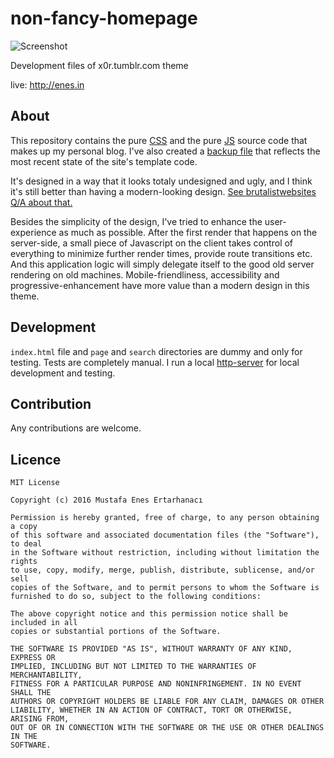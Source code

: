 # non-fancy-homepage

![Screenshot](https://raw.githubusercontent.com/scriptype/non-fancy-homepage/master/screenshot.png)

Development files of x0r.tumblr.com theme

live: http://enes.in

## About

This repository contains the pure [CSS](https://github.com/scriptype/non-fancy-homepage/blob/master/style.css) and the pure [JS](https://github.com/scriptype/non-fancy-homepage/blob/master/app.js) source code that makes up my personal blog. I've also created a [backup file](https://github.com/scriptype/non-fancy-homepage/blob/master/tumblr_backup.html) that reflects the most recent state of the site's template code.

It's designed in a way that it looks totaly undesigned and ugly, and I think it's still better than having a modern-looking design. [See brutalistwebsites Q/A about that.](http://brutalistwebsites.com/enes.in/)

Besides the simplicity of the design, I've tried to enhance the user-experience as much as possible. After the first render that happens on the server-side, a small piece of Javascript on the client takes control of everything to minimize further render times, provide route transitions etc. And this application logic will simply delegate itself to the good old server rendering on old machines. Mobile-friendliness, accessibility and progressive-enhancement have more value than a modern design in this theme.

## Development

`index.html` file and `page` and `search` directories are dummy and only for testing. Tests are completely manual. I run a local [http-server](https://www.npmjs.com/package/http-server) for local development and testing.

## Contribution

Any contributions are welcome.

## Licence
```
MIT License

Copyright (c) 2016 Mustafa Enes Ertarhanacı

Permission is hereby granted, free of charge, to any person obtaining a copy
of this software and associated documentation files (the "Software"), to deal
in the Software without restriction, including without limitation the rights
to use, copy, modify, merge, publish, distribute, sublicense, and/or sell
copies of the Software, and to permit persons to whom the Software is
furnished to do so, subject to the following conditions:

The above copyright notice and this permission notice shall be included in all
copies or substantial portions of the Software.

THE SOFTWARE IS PROVIDED "AS IS", WITHOUT WARRANTY OF ANY KIND, EXPRESS OR
IMPLIED, INCLUDING BUT NOT LIMITED TO THE WARRANTIES OF MERCHANTABILITY, 
FITNESS FOR A PARTICULAR PURPOSE AND NONINFRINGEMENT. IN NO EVENT SHALL THE
AUTHORS OR COPYRIGHT HOLDERS BE LIABLE FOR ANY CLAIM, DAMAGES OR OTHER
LIABILITY, WHETHER IN AN ACTION OF CONTRACT, TORT OR OTHERWISE, ARISING FROM,
OUT OF OR IN CONNECTION WITH THE SOFTWARE OR THE USE OR OTHER DEALINGS IN THE
SOFTWARE.
```

